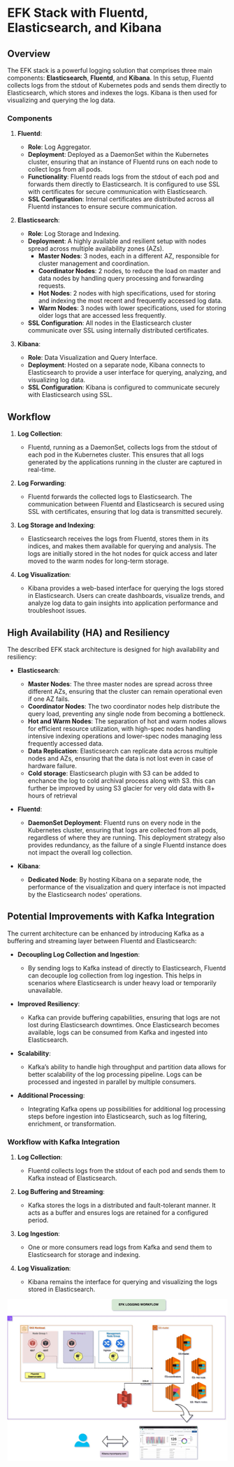 

# EFK Stack with Fluentd, Elasticsearch, and Kibana

## Overview

The EFK stack is a powerful logging solution that comprises three main components: **Elasticsearch**, **Fluentd**, and **Kibana**. In this setup, Fluentd collects logs from the stdout of Kubernetes pods and sends them directly to Elasticsearch, which stores and indexes the logs. Kibana is then used for visualizing and querying the log data.

### Components

1. **Fluentd**:
   - **Role**: Log Aggregator.
   - **Deployment**: Deployed as a DaemonSet within the Kubernetes cluster, ensuring that an instance of Fluentd runs on each node to collect logs from all pods.
   - **Functionality**: Fluentd reads logs from the stdout of each pod and forwards them directly to Elasticsearch. It is configured to use SSL with certificates for secure communication with Elasticsearch.
   - **SSL Configuration**: Internal certificates are distributed across all Fluentd instances to ensure secure communication.

2. **Elasticsearch**:
   - **Role**: Log Storage and Indexing.
   - **Deployment**: A highly available and resilient setup with nodes spread across multiple availability zones (AZs).
     - **Master Nodes**: 3 nodes, each in a different AZ, responsible for cluster management and coordination.
     - **Coordinator Nodes**: 2 nodes, to reduce the load on master and data nodes by handling query processing and forwarding requests.
     - **Hot Nodes**: 2 nodes with high specifications, used for storing and indexing the most recent and frequently accessed log data.
     - **Warm Nodes**: 3 nodes with lower specifications, used for storing older logs that are accessed less frequently.
   - **SSL Configuration**: All nodes in the Elasticsearch cluster communicate over SSL using internally distributed certificates.

3. **Kibana**:
   - **Role**: Data Visualization and Query Interface.
   - **Deployment**: Hosted on a separate node, Kibana connects to Elasticsearch to provide a user interface for querying, analyzing, and visualizing log data.
   - **SSL Configuration**: Kibana is configured to communicate securely with Elasticsearch using SSL.

## Workflow

1. **Log Collection**:
   - Fluentd, running as a DaemonSet, collects logs from the stdout of each pod in the Kubernetes cluster. This ensures that all logs generated by the applications running in the cluster are captured in real-time.

2. **Log Forwarding**:
   - Fluentd forwards the collected logs to Elasticsearch. The communication between Fluentd and Elasticsearch is secured using SSL with certificates, ensuring that log data is transmitted securely.

3. **Log Storage and Indexing**:
   - Elasticsearch receives the logs from Fluentd, stores them in its indices, and makes them available for querying and analysis. The logs are initially stored in the hot nodes for quick access and later moved to the warm nodes for long-term storage.

4. **Log Visualization**:
   - Kibana provides a web-based interface for querying the logs stored in Elasticsearch. Users can create dashboards, visualize trends, and analyze log data to gain insights into application performance and troubleshoot issues.

## High Availability (HA) and Resiliency

The described EFK stack architecture is designed for high availability and resiliency:

- **Elasticsearch**:
  - **Master Nodes**: The three master nodes are spread across three different AZs, ensuring that the cluster can remain operational even if one AZ fails.
  - **Coordinator Nodes**: The two coordinator nodes help distribute the query load, preventing any single node from becoming a bottleneck.
  - **Hot and Warm Nodes**: The separation of hot and warm nodes allows for efficient resource utilization, with high-spec nodes handling intensive indexing operations and lower-spec nodes managing less frequently accessed data.
  - **Data Replication**: Elasticsearch can replicate data across multiple nodes and AZs, ensuring that the data is not lost even in case of hardware failure.
  - **Cold storage**: Elasticsearch plugin with S3 can be added to enchance the log to cold archival process along with S3. this can further be improved by using S3 glacier for very old data with 8+ hours of retrieval

- **Fluentd**:
  - **DaemonSet Deployment**: Fluentd runs on every node in the Kubernetes cluster, ensuring that logs are collected from all pods, regardless of where they are running. This deployment strategy also provides redundancy, as the failure of a single Fluentd instance does not impact the overall log collection.

- **Kibana**:
  - **Dedicated Node**: By hosting Kibana on a separate node, the performance of the visualization and query interface is not impacted by the Elasticsearch nodes' operations.

## Potential Improvements with Kafka Integration

The current architecture can be enhanced by introducing Kafka as a buffering and streaming layer between Fluentd and Elasticsearch:

- **Decoupling Log Collection and Ingestion**:
  - By sending logs to Kafka instead of directly to Elasticsearch, Fluentd can decouple log collection from log ingestion. This helps in scenarios where Elasticsearch is under heavy load or temporarily unavailable.

- **Improved Resiliency**:
  - Kafka can provide buffering capabilities, ensuring that logs are not lost during Elasticsearch downtimes. Once Elasticsearch becomes available, logs can be consumed from Kafka and ingested into Elasticsearch.

- **Scalability**:
  - Kafka’s ability to handle high throughput and partition data allows for better scalability of the log processing pipeline. Logs can be processed and ingested in parallel by multiple consumers.

- **Additional Processing**:
  - Integrating Kafka opens up possibilities for additional log processing steps before ingestion into Elasticsearch, such as log filtering, enrichment, or transformation.

### **Workflow with Kafka Integration**

1. **Log Collection**:
   - Fluentd collects logs from the stdout of each pod and sends them to Kafka instead of Elasticsearch.

2. **Log Buffering and Streaming**:
   - Kafka stores the logs in a distributed and fault-tolerant manner. It acts as a buffer and ensures logs are retained for a configured period.

3. **Log Ingestion**:
   - One or more consumers read logs from Kafka and send them to Elasticsearch for storage and indexing.

4. **Log Visualization**:
   - Kibana remains the interface for querying and visualizing the logs stored in Elasticsearch.



![alt text](platform-eng-EFK.jpg)